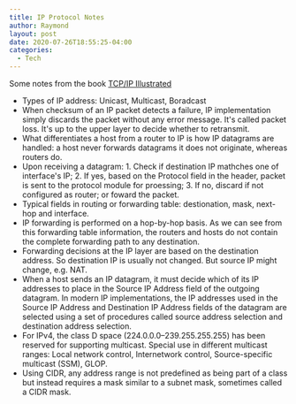 ```yaml
---
title: IP Protocol Notes
author: Raymond
layout: post
date: 2020-07-26T18:55:25-04:00
categories:
  - Tech
---
```


Some notes from the book [TCP/IP Illustrated](https://www.goodreads.com/book/show/13094531-tcp-ip-illustrated-volume-1)
* Types of IP address: Unicast, Multicast, Boradcast
* When checksum of an IP packet detects a failure, IP implementation simply discards the packet without any error message. It's called packet loss. It's up to the upper layer to decide whether to retransmit.
* What differentiates a host from a router to IP is how IP datagrams are handled: a host never forwards datagrams it does not originate, whereas routers do.
* Upon receiving a datagram: 1. Check if destination IP mathches one of interface's IP; 2. If yes, based on the Protocol field in the header, packet is sent to the protocol module for proessing; 3. If no, discard if not configured as router; or foward the packet.
* Typical fields in routing or forwarding table: destionation, mask, next-hop and interface.
* IP forwarding is performed on a hop-by-hop basis. As we can see from this forwarding table information, the routers and hosts do not contain the complete forwarding path to any destination.
* Forwarding decisions at the IP layer are based on the destination address. So destination IP is usually not changed. But source IP might change, e.g. NAT.
* When a host sends an IP datagram, it must decide which of its IP addresses to place in the Source IP Address field of the outgoing datagram. In modern IP implementations, the IP addresses used in the Source IP Address and Destination IP Address fields of the datagram are selected using a set of procedures called source address selection and destination address selection.
* For IPv4, the class D space (224.0.0.0–239.255.255.255) has been reserved for supporting multicast. Special use in different multicast ranges: Local network control, Internetwork control, Source-specific multicast (SSM), GLOP.
* Using CIDR, any address range is not predefined as being part of a class but instead requires a mask similar to a subnet mask, sometimes called a CIDR mask.